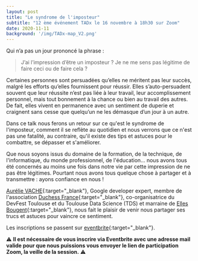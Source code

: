 ```yaml
---
layout: post
title: "Le syndrome de l'imposteur"
subtitle: "12 ème événement TADx le 16 novembre à 18h30 sur Zoom"
date: 2020-11-11
background: '/img/TADx-map_V2.png'
---
```

Qui n’a pas un jour prononcé la phrase : 
> J’ai l’impression d’être un imposteur ?
> Je ne me sens pas légitime de faire ceci ou de faire cela ?

Certaines personnes sont persuadées qu’elles ne méritent pas leur succès, malgré les efforts qu’elles fournissent pour réussir. Elles s’auto-persuadent souvent que leur réussite n’est pas liée à leur travail, leur accomplissement personnel, mais tout bonnement à la chance ou bien au travail des autres. De fait, elles vivent en permanence avec un sentiment de duperie et craignent sans cesse que quelqu’un ne les démasque d’un jour à un autre. 

Dans ce talk nous ferons un retour sur ce qu'est le syndrome de l'imposteur, comment il se reflète au quotidien et nous verrons que ce n'est pas une fatalité, au contraire, qu'il existe des tips et astuces pour le combattre, se dépasser et s'améliorer.

Que nous soyons issus du domaine de la formation, de la technique, de l'informatique, du monde professionnel, de l'éducation... nous avons tous été concernés au moins une fois dans notre vie par cette impression de ne pas être légitimes. Pourtant nous avons tous quelque chose à partager et à transmettre : ayons confiance en nous !

[Aurélie VACHE](https://www.linkedin.com/in/aurelievache/){:target="_blank"}, Google developer expert, membre de l'association [Duchess France](https://www.duchess-france.org/){:target="_blank"}, co-organisatrice du DevFest Toulouse et du Toulouse Data Science (TDS) et marraine de [Elles Bougent](http://www.ellesbougent.com/){:target="_blank"}, nous fait le plaisir de venir nous partager ses trucs et astuces pour vaincre ce sentiment.

Les inscriptions se passent sur [eventbrite](https://www.eventbrite.fr/e/billets-le-syndrome-de-limposteur-tadx-127835416171){:target="_blank"}.

⚠️ **Il est nécessaire de vous inscrire via Eventbrite avec une adresse mail valide pour que nous puissions vous envoyer le lien de participation Zoom, la veille de la session.** ⚠️ 

